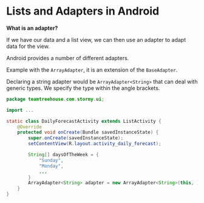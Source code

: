 # Lists and Adapters in Android

**What is an adapter?**

If we have our data and a list view, we can then use an adapter to adapt data for the view.

Android provides a number of different adapters.

Example with the `ArrayAdapter`, it is an extension of the `BaseAdapter`.

Declaring a string adapter would be `ArrayAdapter<String>` that can deal with generic types. We specify the type within the angle brackets.

```java
package teamtreehouse.com.stormy.ui;

import ...

static class DailyForecastActivity extends ListActivity {
	@Override
	protected void onCreate(Bundle savedInstanceState) {
		super.onCreate(savedInstanceState);
		setContentView(R.layout.activity_daily_forecast);

		String[] daysOfTheWeek = {
			"Sunday",
			"Monday",
			...
		}
		ArrayAdapter<String> adapter = new ArrayAdapter<String>(this, );
	}
}
